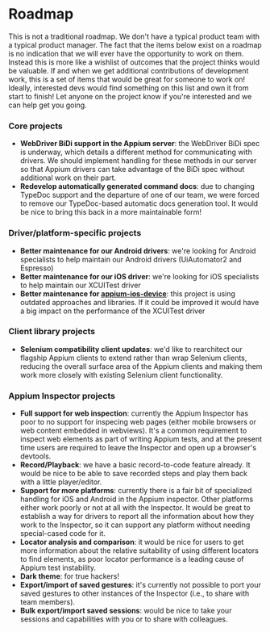 # Roadmap

This is not a traditional roadmap. We don't have a typical product team with a typical product
manager. The fact that the items below exist on a roadmap is no indication that we will ever have
the opportunity to work on them. Instead this is more like a wishlist of outcomes that the project
thinks would be valuable. If and when we get additional contributions of development work, this is
a set of items that would be great for someone to work on! Ideally, interested devs would find
something on this list and own it from start to finish! Let anyone on the project know if you're
interested and we can help get you going.

### Core projects
- **WebDriver BiDi support in the Appium server**: the WebDriver BiDi spec is underway, which details a different method for communicating with drivers. We should implement handling for these methods in our server so that Appium drivers can take advantage of the BiDi spec without additional work on their part.
- **Redevelop automatically generated command docs**: due to changing TypeDoc support and the departure of one of our team, we were forced to remove our TypeDoc-based automatic docs generation tool. It would be nice to bring this back in a more maintainable form!

### Driver/platform-specific projects
- **Better maintenance for our Android drivers**: we're looking for Android specialists to help maintain our Android drivers (UiAutomator2 and Espresso)
- **Better maintenance for our iOS driver**: we're looking for iOS specialists to help maintain our XCUITest driver
- **Better maintenance for [appium-ios-device](https://github.com/appium/appium-ios-device)**: this project is using outdated approaches and libraries. If it could be improved it would have a big impact on the performance of the XCUITest driver

### Client library projects
- **Selenium compatibility client updates**: we'd like to rearchitect our flagship Appium clients to extend rather than wrap Selenium clients, reducing the overall surface area of the Appium clients and making them work more closely with existing Selenium client functionality.

### Appium Inspector projects
- **Full support for web inspection**: currently the Appium Inspector has poor to no support for inspecing web pages (either mobile browsers or web content embedded in webviews). It's a common requirement to inspect web elements as part of writing Appium tests, and at the present time users are required to leave the Inspector and open up a browser's devtools.
- **Record/Playback**: we have a basic record-to-code feature already. It would be nice to be able to save recorded steps and play them back with a little player/editor.
- **Support for more platforms**: currently there is a fair bit of specialized handling for iOS and Android in the Appium inspector. Other platforms either work poorly or not at all with the Inspector. It would be great to establish a way for drivers to report all the information about how they work to the Inspector, so it can support any platform without needing special-cased code for it.
- **Locator analysis and comparison**: it would be nice for users to get more information about the relative suitability of using different locators to find elements, as poor locator performance is a leading cause of Appium test instability.
- **Dark theme**: for true hackers!
- **Export/import of saved gestures**: it's currently not possible to port your saved gestures to other instances of the Inspector (i.e., to share with team members).
- **Bulk export/import saved sessions**: would be nice to take your sessions and capabilities with you or to share with colleagues.
